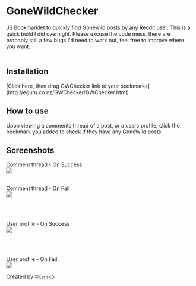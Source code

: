 <h1>GoneWildChecker</h1>

JS Bookmarklet to quickly find Gonewild posts by any Reddit user. This is a quick build I did overnight. Please excuse the code mess, there are probably still a few bugs I'd need to work out, feel free to improve where you want.<br /><br />

<h2>Installation</h2>
[Click here, then drag GWChecker link to your bookmarks](http://eguru.co.nz/GWChecker/GWChecker.html)


<h2>How to use</h2>
Upon viewing a comments thread of a post, or a users profile, click the bookmark you added to check if they have any GoneWild posts.

<h2>Screenshots</h2>
Comment thread - On Success<br />
<img src="http://i.imgur.com/FPrZU7d.png">
<br /><br />

Comment thread - On Fail<br />
<img src="http://i.imgur.com/NdEXnJo.png">

<br /><br />

User profile - On Success<br />
<img src="http://i.imgur.com/pTcuHNH.png">

<br /><br />

User profile - On Fail<br />
<img src="http://i.imgur.com/nk1voOA.png">


Created by <a style="font-size:11px;" href="http://www.twitter.com/CyrisXD">@CyrisXD</a>

